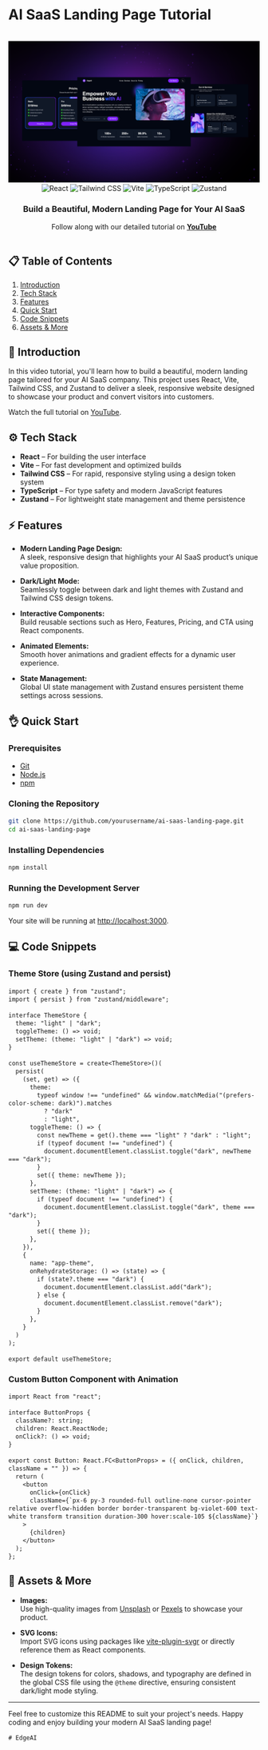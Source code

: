 # AI SaaS Landing Page Tutorial

<div align="center">
  <br />
  <a href="https://youtu.be/qeCBBxZoqAM" target="_blank">
    <img src="./banner.png" alt="Project Banner">
  </a>
  <br />
  <div>
    <img src="https://img.shields.io/badge/-React-61DAFB?style=for-the-badge&logo=react&logoColor=black" alt="React" />
    <img src="https://img.shields.io/badge/-TailwindCSS-06B6D4?style=for-the-badge&logo=tailwindcss" alt="Tailwind CSS" />
    <img src="https://img.shields.io/badge/-Vite-646CFF?style=for-the-badge&logo=vite&logoColor=white" alt="Vite" />
    <img src="https://img.shields.io/badge/-TypeScript-3178C6?style=for-the-badge&logo=typescript" alt="TypeScript" />
    <img src="https://img.shields.io/badge/-Zustand-000?style=for-the-badge" alt="Zustand" />
  </div>
  <h3 align="center">Build a Beautiful, Modern Landing Page for Your AI SaaS</h3>
  <div align="center">
    Follow along with our detailed tutorial on 
    <a href="https://youtu.be/qeCBBxZoqAM" target="_blank"><b>YouTube</b></a>
  </div>
  <br />
</div>

## 📋 Table of Contents

1. [Introduction](#introduction)
2. [Tech Stack](#tech-stack)
3. [Features](#features)
4. [Quick Start](#quick-start)
5. [Code Snippets](#code-snippets)
6. [Assets & More](#assets--more)

## 🚀 Introduction

In this video tutorial, you'll learn how to build a beautiful, modern landing page tailored for your AI SaaS company. This project uses React, Vite, Tailwind CSS, and Zustand to deliver a sleek, responsive website designed to showcase your product and convert visitors into customers.

Watch the full tutorial on [YouTube](https://youtu.be/qeCBBxZoqAM).

## ⚙️ Tech Stack

- **React** – For building the user interface
- **Vite** – For fast development and optimized builds
- **Tailwind CSS** – For rapid, responsive styling using a design token system
- **TypeScript** – For type safety and modern JavaScript features
- **Zustand** – For lightweight state management and theme persistence

## ⚡️ Features

- **Modern Landing Page Design:**  
  A sleek, responsive design that highlights your AI SaaS product’s unique value proposition.

- **Dark/Light Mode:**  
  Seamlessly toggle between dark and light themes with Zustand and Tailwind CSS design tokens.

- **Interactive Components:**  
  Build reusable sections such as Hero, Features, Pricing, and CTA using React components.

- **Animated Elements:**  
  Smooth hover animations and gradient effects for a dynamic user experience.

- **State Management:**  
  Global UI state management with Zustand ensures persistent theme settings across sessions.

## 👌 Quick Start

### Prerequisites

- [Git](https://git-scm.com/)
- [Node.js](https://nodejs.org/en/)
- [npm](https://www.npmjs.com/)

### Cloning the Repository

```bash
git clone https://github.com/yourusername/ai-saas-landing-page.git
cd ai-saas-landing-page
```

### Installing Dependencies

```bash
npm install
```

### Running the Development Server

```bash
npm run dev
```

Your site will be running at [http://localhost:3000](http://localhost:3000).

## 💻 Code Snippets

### Theme Store (using Zustand and persist)

```tsx
import { create } from "zustand";
import { persist } from "zustand/middleware";

interface ThemeStore {
  theme: "light" | "dark";
  toggleTheme: () => void;
  setTheme: (theme: "light" | "dark") => void;
}

const useThemeStore = create<ThemeStore>()(
  persist(
    (set, get) => ({
      theme:
        typeof window !== "undefined" && window.matchMedia("(prefers-color-scheme: dark)").matches
          ? "dark"
          : "light",
      toggleTheme: () => {
        const newTheme = get().theme === "light" ? "dark" : "light";
        if (typeof document !== "undefined") {
          document.documentElement.classList.toggle("dark", newTheme === "dark");
        }
        set({ theme: newTheme });
      },
      setTheme: (theme: "light" | "dark") => {
        if (typeof document !== "undefined") {
          document.documentElement.classList.toggle("dark", theme === "dark");
        }
        set({ theme });
      },
    }),
    {
      name: "app-theme",
      onRehydrateStorage: () => (state) => {
        if (state?.theme === "dark") {
          document.documentElement.classList.add("dark");
        } else {
          document.documentElement.classList.remove("dark");
        }
      },
    }
  )
);

export default useThemeStore;
```

### Custom Button Component with Animation

```tsx
import React from "react";

interface ButtonProps {
  className?: string;
  children: React.ReactNode;
  onClick?: () => void;
}

export const Button: React.FC<ButtonProps> = ({ onClick, children, className = "" }) => {
  return (
    <button
      onClick={onClick}
      className={`px-6 py-3 rounded-full outline-none cursor-pointer relative overflow-hidden border border-transparent bg-violet-600 text-white transform transition duration-300 hover:scale-105 ${className}`}
    >
      {children}
    </button>
  );
};
```

## 🎨 Assets & More

- **Images:**  
  Use high-quality images from [Unsplash](https://unsplash.com/) or [Pexels](https://www.pexels.com/) to showcase your product.

- **SVG Icons:**  
  Import SVG icons using packages like [vite-plugin-svgr](https://github.com/pd4d10/vite-plugin-svgr) or directly reference them as React components.

- **Design Tokens:**  
  The design tokens for colors, shadows, and typography are defined in the global CSS file using the `@theme` directive, ensuring consistent dark/light mode styling.

---

Feel free to customize this README to suit your project's needs. Happy coding and enjoy building your modern AI SaaS landing page!
```
#   E d g e A I 
 
 